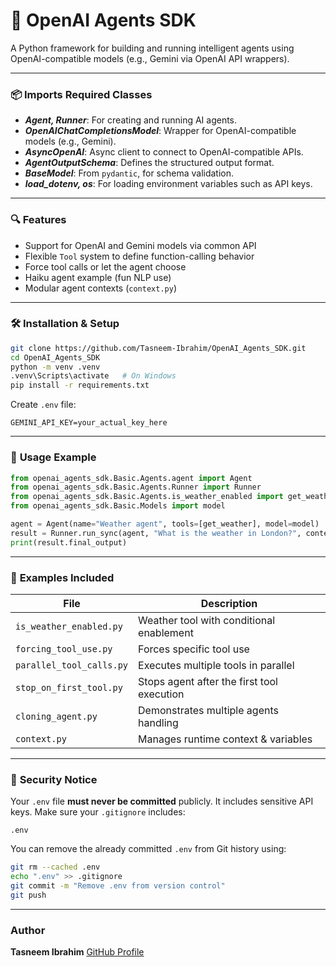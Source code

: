 # 🧠 OpenAI Agents SDK

A Python framework for building and running intelligent agents using OpenAI-compatible models (e.g., Gemini via OpenAI API wrappers).

---

### 📦 **Imports Required Classes**

* ***Agent, Runner***: For creating and running AI agents.
* ***OpenAIChatCompletionsModel***: Wrapper for OpenAI-compatible models (e.g., Gemini).
* ***AsyncOpenAI***: Async client to connect to OpenAI-compatible APIs.
* ***AgentOutputSchema***: Defines the structured output format.
* ***BaseModel***: From `pydantic`, for schema validation.
* ***load\_dotenv, os***: For loading environment variables such as API keys.

---

### 🔍 **Features**

* Support for OpenAI and Gemini models via common API
* Flexible `Tool` system to define function-calling behavior
* Force tool calls or let the agent choose
* Haiku agent example (fun NLP use)
* Modular agent contexts (`context.py`)

---

### 🛠️ **Installation & Setup**

```bash
git clone https://github.com/Tasneem-Ibrahim/OpenAI_Agents_SDK.git
cd OpenAI_Agents_SDK
python -m venv .venv
.venv\Scripts\activate   # On Windows
pip install -r requirements.txt
```

Create `.env` file:

```env
GEMINI_API_KEY=your_actual_key_here
```

---

### 🧪 **Usage Example**

```python
from openai_agents_sdk.Basic.Agents.agent import Agent
from openai_agents_sdk.Basic.Agents.Runner import Runner
from openai_agents_sdk.Basic.Agents.is_weather_enabled import get_weather
from openai_agents_sdk.Basic.Models import model

agent = Agent(name="Weather agent", tools=[get_weather], model=model)
result = Runner.run_sync(agent, "What is the weather in London?", context={"user_type": "pro"})
print(result.final_output)
```

---

### 📁 **Examples Included**

| File                     | Description                                |
| ------------------------ | ------------------------------------------ |
| `is_weather_enabled.py`  | Weather tool with conditional enablement   |
| `forcing_tool_use.py`    | Forces specific tool use                   |
| `parallel_tool_calls.py` | Executes multiple tools in parallel        |
| `stop_on_first_tool.py`  | Stops agent after the first tool execution |
| `cloning_agent.py`       | Demonstrates multiple agents handling      |
| `context.py`             | Manages runtime context & variables        |

---

### 🔐 **Security Notice**

Your `.env` file **must never be committed** publicly. It includes sensitive API keys. Make sure your `.gitignore` includes:

```gitignore
.env
```

You can remove the already committed `.env` from Git history using:

```bash
git rm --cached .env
echo ".env" >> .gitignore
git commit -m "Remove .env from version control"
git push
```

---

### **Author**

**Tasneem Ibrahim**
[GitHub Profile](https://github.com/Tasneem-Ibrahim)

